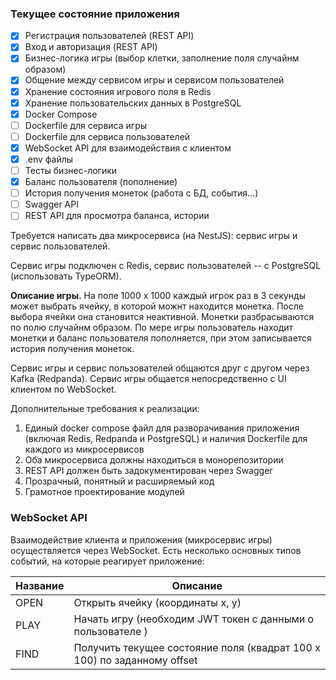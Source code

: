 ### Текущее состояние приложения

- [x] Регистрация пользователей (REST API)
- [x] Вход и авторизация (REST API)
- [x] Бизнес-логика игры (выбор клетки, заполнение поля случайнм образом)
- [x] Общение между сервисом игры и сервисом пользователей
- [x] Хранение состояния игрового поля в Redis
- [x] Хранение пользовательских данных в PostgreSQL
- [x] Docker Compose
- [ ] Dockerfile для сервиса игры
- [ ] Dockerfile для сервиса пользователей
- [X] WebSocket API для взаимодействия с клиентом
- [x] .env файлы
- [ ] Тесты бизнес-логики
- [x] Баланс пользователя (пополнение)
- [ ] История получения монеток (работа с БД, события...)
- [ ] Swagger API
- [ ] REST API для просмотра баланса, истории

Требуется написать два микросервиса (на NestJS): сервис игры и сервис пользователей.

Сервис игры подключен с Redis, сервис пользователей -- с PostgreSQL (использовать TypeORM).

**Описание игры.** На поле 1000 x 1000 каждый игрок раз в 3 секунды может выбрать ячейку, в которой можнт находится монетка. После выбора ячейки она становится неактивной. Монетки разбрасываются по полю случайнм образом. По мере игры пользователь находит монетки и баланс пользователя пополняется, при этом записывается история получения монеток.

Сервис игры и сервис пользователей общаются друг с другом через Kafka (Redpanda). Сервис игры общается непосредственно с UI клиентом по WebSocket.

Дополнительные требования к реализации:

1. Единый docker compose файл для разворачивания приложения (включая Redis, Redpanda и PostgreSQL) и наличия Dockerfile для каждого из микросервисов
2. Оба микросервиса должны находиться в монорепозитории
3. REST API должен быть задокументирован через Swagger
4. Прозрачный, понятный и расширяемый код
5. Грамотное проектирование модулей

### WebSocket API

Взаимодействие клиента и приложения (микросервис игры) осуществляется через WebSocket. Есть несколько основных типов событий, на которые реагирует приложение:

| Название | Описание |
| -------- | -------- |
| OPEN | Открыть ячейку (координаты x, y) |
| PLAY | Начать игру (необходим JWT токен с данными о пользователе ) |
| FIND | Получить текущее состояние поля (квадрат 100 x 100) по заданному offset |
